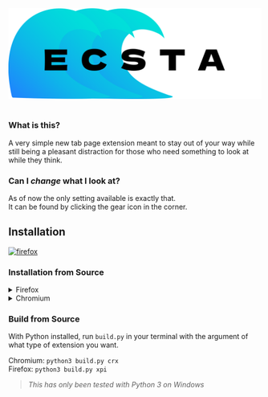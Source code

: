 <p align="center">
    <picture>
        <source media="(prefers-color-scheme: dark)" srcset="./ecstasea-dark.svg">
        <img alt="Ecsta logo" src="./ecstasea-light.svg">
    </picture> 
</p>
<h1></h1>

### What is this?
A very simple new tab page extension meant to stay out of your way while still being a pleasant distraction for those who need something to look at while they think.

### Can I *change* what I look at?
As of now the only setting available is exactly that.   
It can be found by clicking the gear icon in the corner.

## Installation

[![firefox](https://blog.mozilla.org/addons/files/2015/11/get-the-addon.png)](https://addons.mozilla.org/en-US/firefox/addon/ecstatab/)

### Installation from Source
<details>
  <summary>Firefox</summary>

  1. Copy the `manifest.xpi.json` file to the `src` directory

  2. Rename it to `manifest.json`
  <details>
  <summary>3. Open your extension settings and click on the gear icon</summary>
  
  ![help1](./help1.png)
  </details>

  4. Click "Debug Add-ons"

  5. Click "Load temporary Add-on..." and find the `src` directory
</details>

<details>
  <summary>Chromium</summary>

  1. Copy the `manifest.crx.json` file to the `src` directory

  2. Rename it to `manifest.json`
  
  3. Open your extension settings

  4. Toggle developer mode *(Usually located on the same page)*

  5. Click "Load unpacked" and find the `src` directory
</details>

### Build from Source
With Python installed, run `build.py` in your terminal with the argument of what type of extension you want.

Chromium: `python3 build.py crx`    
Firefox: `python3 build.py xpi` 

> *This has only been tested with Python 3 on Windows*
